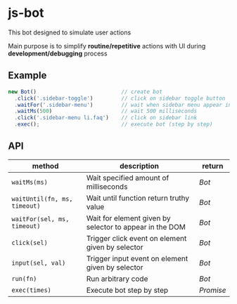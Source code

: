 # js-bot

This bot designed to simulate user actions

Main purpose is to simplify **routine/repetitive** actions with UI during **development/debugging** process

## Example
```javascript
new Bot()                           // create bot
  .click('.sidebar-toggle')         // click on sidebar toggle button
  .waitFor('.sidebar-menu')         // wait when sidebar menu appear in the DOM
  .waitMs(500)                      // wait 500 milliseconds
  .click('.sidebar-menu li.faq')    // click on sidebar link
  .exec();                          // execute bot (step by step)
```

## API
| method               | description | return |
| ------ | ----------- | ------ |
| `waitMs(ms)` | Wait specified amount of milliseconds | _Bot_ |
| `waitUntil(fn, ms, timeout)` | Wait until function return truthy value | _Bot_ |
| `waitFor(sel, ms, timeout)` | Wait for element given by selector to appear in the DOM | _Bot_ |
| `click(sel)` | Trigger click event on element given by selector | _Bot_ |
| `input(sel, val)` | Trigger input event on element given by selector | _Bot_ |
| `run(fn)` | Run arbitrary code | _Bot_ |
| `exec(times)` | Execute bot step by step | _Promise_ |
